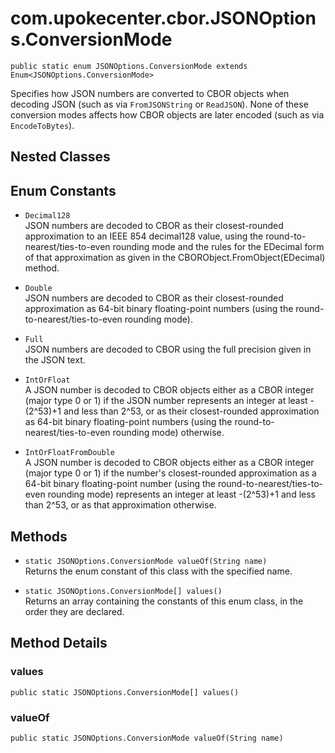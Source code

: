 # com.upokecenter.cbor.JSONOptions.ConversionMode

    public static enum JSONOptions.ConversionMode extends Enum<JSONOptions.ConversionMode>

Specifies how JSON numbers are converted to CBOR objects when decoding JSON
 (such as via <code>FromJSONString</code> or <code>ReadJSON</code>). None of these
 conversion modes affects how CBOR objects are later encoded (such as via
 <code>EncodeToBytes</code>).

## Nested Classes

## Enum Constants

* `Decimal128 `<br>
 JSON numbers are decoded to CBOR as their closest-rounded approximation to
 an IEEE 854 decimal128 value, using the round-to-nearest/ties-to-even
 rounding mode and the rules for the EDecimal form of that approximation as
 given in the CBORObject.FromObject(EDecimal) method.

* `Double `<br>
 JSON numbers are decoded to CBOR as their closest-rounded approximation
 as 64-bit binary floating-point numbers (using the
 round-to-nearest/ties-to-even rounding mode).

* `Full `<br>
 JSON numbers are decoded to CBOR using the full precision given in the JSON
 text.

* `IntOrFloat `<br>
 A JSON number is decoded to CBOR objects either as a CBOR integer (major
 type 0 or 1) if the JSON number represents an integer at least -(2^53)+1 and
 less than 2^53, or as their closest-rounded approximation as 64-bit binary
 floating-point numbers (using the round-to-nearest/ties-to-even rounding
 mode) otherwise.

* `IntOrFloatFromDouble `<br>
 A JSON number is decoded to CBOR objects either as a CBOR integer (major
 type 0 or 1) if the number's closest-rounded approximation as a 64-bit
 binary floating-point number (using the round-to-nearest/ties-to-even
 rounding mode) represents an integer at least -(2^53)+1 and less than 2^53,
 or as that approximation otherwise.

## Methods

* `static JSONOptions.ConversionMode valueOf(String name)`<br>
 Returns the enum constant of this class with the specified name.

* `static JSONOptions.ConversionMode[] values()`<br>
 Returns an array containing the constants of this enum class, in
the order they are declared.

## Method Details

### values

    public static JSONOptions.ConversionMode[] values()

### valueOf

    public static JSONOptions.ConversionMode valueOf(String name)
